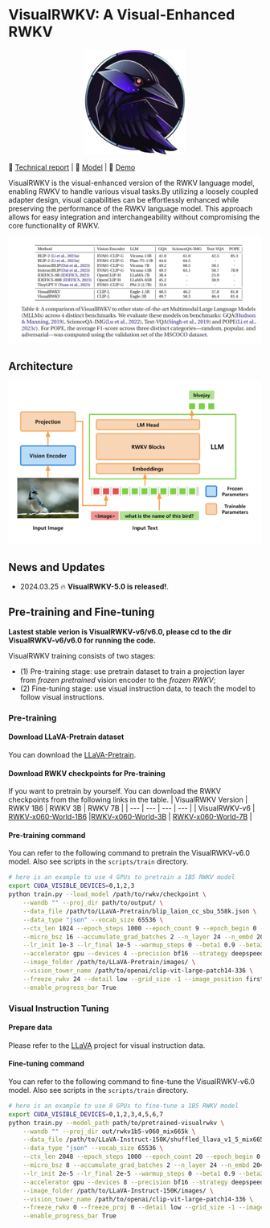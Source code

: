 # VisualRWKV: A Visual-Enhanced RWKV
<p align="center">
  <img src="./rwkv_emoji.png" alt="Logo" width="200">
</p>

📖 [Technical report]() | 🤗 [Model](https://huggingface.co/howard-hou/visualrwkv-5) | 🐰 [Demo](https://huggingface.co/spaces/howard-hou/VisualRWKV-Gradio-1)

VisualRWKV is the visual-enhanced version of the RWKV language model, enabling RWKV to handle various visual tasks.By utilizing a loosely coupled adapter design, visual capabilities can be effortlessly enhanced while preserving the performance of the RWKV language model. This approach allows for easy integration and interchangeability without compromising the core functionality of RWKV.

![comparison](comparison_5.0.png)

## Architecture
<p align="center">
  <img src="./VisualRWKV-5.0-arch.png" alt="Logo" width="800">
</p>

## News and Updates
* 2024.03.25 🔥 **VisualRWKV-5.0 is released!**. 

## Pre-training and Fine-tuning
**Lastest stable verion is VisualRWKV-v6/v6.0, please cd to the dir VisualRWKV-v6/v6.0 for running the code.**

VisualRWKV training consists of two stages: 
- (1) Pre-training stage: use pretrain dataset to train a projection layer from *frozen pretrained* vision encoder to the *frozen RWKV*; 
- (2) Fine-tuning stage: use visual instruction data, to teach the model to follow visual instructions.

### Pre-training
#### Download LLaVA-Pretrain dataset
You can download the [LLaVA-Pretrain](https://huggingface.co/datasets/liuhaotian/LLaVA-Pretrain).
#### Download RWKV checkpoints for Pre-training
If you want to pretrain by yourself. You can download the RWKV checkpoints from the following links in the table.
| VisualRWKV Version | RWKV 1B6 | RWKV 3B | RWKV 7B |
| --- | --- | --- | --- |
| VisualRWKV-v6 | [RWKV-x060-World-1B6](https://huggingface.co/BlinkDL/rwkv-6-world/blob/main/RWKV-x060-World-1B6-v2.1-20240328-ctx4096.pth) |[RWKV-x060-World-3B](https://huggingface.co/BlinkDL/rwkv-6-world/blob/main/RWKV-x060-World-3B-v2.1-20240417-ctx4096.pth) | [RWKV-x060-World-7B](https://huggingface.co/BlinkDL/rwkv-6-world/blob/main/RWKV-x060-World-7B-v2.1-20240507-ctx4096.pth) |

#### Pre-training command
You can refer to the following command to pretrain the VisualRWKV-v6.0 model. Also see scripts in the `scripts/train` directory.
```bash
# here is an example to use 4 GPUs to pretrain a 1B5 RWKV model
export CUDA_VISIBLE_DEVICES=0,1,2,3
python train.py --load_model /path/to/rwkv/checkpoint \
    --wandb "" --proj_dir path/to/output/ \
    --data_file /path/to/LLaVA-Pretrain/blip_laion_cc_sbu_558k.json \
    --data_type "json" --vocab_size 65536 \
    --ctx_len 1024 --epoch_steps 1000 --epoch_count 9 --epoch_begin 0 --epoch_save 0 \
    --micro_bsz 16 --accumulate_grad_batches 2 --n_layer 24 --n_embd 2048 --pre_ffn 0 \
    --lr_init 1e-3 --lr_final 1e-5 --warmup_steps 0 --beta1 0.9 --beta2 0.99 --adam_eps 1e-8 \
    --accelerator gpu --devices 4 --precision bf16 --strategy deepspeed_stage_1 --grad_cp 0 \
    --image_folder /path/to/LLaVA-Pretrain/images/ \
    --vision_tower_name /path/to/openai/clip-vit-large-patch14-336 \
    --freeze_rwkv 24 --detail low --grid_size -1 --image_position first \
    --enable_progress_bar True
```

### Visual Instruction Tuning
#### Prepare data
Please refer to the [LLaVA](https://github.com/haotian-liu/LLaVA/blob/main/README.md) project for visual instruction data.

#### Fine-tuning command
You can refer to the following command to fine-tune the VisualRWKV-v6.0 model. Also see scripts in the `scripts/train` directory.
```bash
# here is an example to use 8 GPUs to fine-tune a 1B5 RWKV model
export CUDA_VISIBLE_DEVICES=0,1,2,3,4,5,6,7
python train.py --model_path path/to/pretrained-visualrwkv \
    --wandb "" --proj_dir out/rwkv1b5-v060_mix665k \
    --data_file /path/to/LLaVA-Instruct-150K/shuffled_llava_v1_5_mix665k.json \
    --data_type "json" --vocab_size 65536 \
    --ctx_len 2048 --epoch_steps 1000 --epoch_count 20 --epoch_begin 0 --epoch_save 5 \
    --micro_bsz 8 --accumulate_grad_batches 2 --n_layer 24 --n_embd 2048 --pre_ffn 0 \
    --lr_init 2e-5 --lr_final 2e-5 --warmup_steps 0 --beta1 0.9 --beta2 0.99 --adam_eps 1e-8 \
    --accelerator gpu --devices 8 --precision bf16 --strategy deepspeed_stage_1 --grad_cp 0 \
    --image_folder /path/to/LLaVA-Instruct-150K/images/ \
    --vision_tower_name /path/to/openai/clip-vit-large-patch14-336 \
    --freeze_rwkv 0 --freeze_proj 0 --detail low --grid_size -1 --image_position middle \
    --enable_progress_bar True
```
